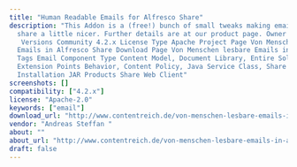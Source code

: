 ```yaml
---
title: "Human Readable Emails for Alfresco Share"
description: "This Addon is a (free!) bunch of small tweaks making email in Alfresco
  share a little nicer. Further details are at our product page. Owner Andreas Steffan
  ‌ Versions Community 4.2.x License Type Apache Project Page Von Menschen lesbare
  Emails in Alfresco Share Download Page Von Menschen lesbare Emails in Alfresco Share
  Tags Email Component Type Content Model, Document Library, Entire Solution / Application
  Extension Points Behavior, Content Policy, Java Service Class, Share Web Script
  Installation JAR Products Share Web Client"
screenshots: []
compatibility: ["4.2.x"]
license: "Apache-2.0"
keywords: ["email"]
download_url: "http://www.contentreich.de/von-menschen-lesbare-emails-in-alfresco-share"
vendor: "Andreas Steffan ‌"
about: ""
about_url: "http://www.contentreich.de/von-menschen-lesbare-emails-in-alfresco-share"
draft: false
---
```

